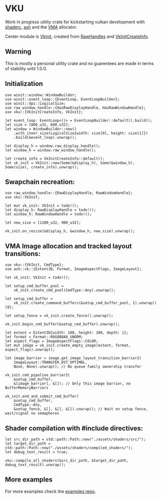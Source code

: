 # VKU
Work in progress utility crate for kickstarting vulkan development with [shaderc](https://docs.rs/shaderc/0.8.0/shaderc/index.html), [ash](https://docs.rs/ash/0.37.1+1.3.235/ash/index.html) and the [VMA](https://docs.rs/vma/0.3.0/vma/) allocator.

Center module is [Vkinit](crate::init::VkInit), created from [RawHandles](https://docs.rs/raw-window-handle/0.5.0/raw_window_handle/index.html) and [VkInitCreateInfo](crate::create_info::VkInitCreateInfo).

## Warning
This is mostly a personal utility crate and no guarentees are made in terms of stability until 1.0.0.

## Initialization
```rust,no_run
use winit::window::WindowBuilder;
use winit::event_loop::{EventLoop, EventLoopBuilder};
use winit::dpi::LogicalSize;
use raw_window_handle::{HasRawDisplayHandle, HasRawWindowHandle};
use vku::{VkInitCreateInfo, VkInit};

let event_loop: EventLoop<()> = EventLoopBuilder::default().build();
let size = [800_u32, 600_u32];
let window = WindowBuilder::new()
    .with_inner_size(LogicalSize{width: size[0], height: size[1]})
    .build(&event_loop).unwrap();

let display_h = window.raw_display_handle();
let window_h = window.raw_window_handle();

let create_info = VkInitCreateInfo::default();
let vk_init = VkInit::new(Some(&display_h), Some(&window_h), Some(size), create_info).unwrap();
```

## Swapchain recreation:
```rust,no_run
use raw_window_handle::{RawDisplayHandle, RawWindowHandle};
use vku::VkInit;

let mut vk_init: VkInit = todo!();
let display_h: RawDisplayHandle = todo!();
let window_h: RawWindowHandle = todo!();

let new_size = [1200_u32, 900_u32];

vk_init.on_resize(&display_h, &window_h, new_size).unwrap();
```

 ## VMA Image allocation and tracked layout transitions:
```rust,no_run
use vku::{VkInit, CmdType};
use ash::vk::{Extent3D, Format, ImageAspectFlags, ImageLayout};

let vk_init: VkInit = todo!();

let setup_cmd_buffer_pool =
    vk_init.create_cmd_pool(CmdType::Any).unwrap();

let setup_cmd_buffer =
    vk_init.create_command_buffers(&setup_cmd_buffer_pool, 1).unwrap()[0];
    
let setup_fence = vk_init.create_fence().unwrap();

vk_init.begin_cmd_buffer(&setup_cmd_buffer).unwrap();

let extent = Extent3D{width: 100, height: 100, depth: 1};
let format = Format::R8G8B8A8_UNORM;
let aspect_flags = ImageAspectFlags::COLOR;
let mut image = vk_init.create_empty_image(extent, format, aspect_flags).unwrap();

let image_barrier = image.get_image_layout_transition_barrier2(
    ImageLayout::TRANSFER_DST_OPTIMAL,
    None, None).unwrap(); // No queue family ownership transfer

vk_init.cmd_pipeline_barrier2(
    &setup_cmd_buffer,
    &[image_barrier], &[]); // Only this image barrier, no BufferMemoryBarriers

vk_init.end_and_submit_cmd_buffer(
    &setup_cmd_buffer,
    CmdType::Any,
    &setup_fence, &[], &[], &[]).unwrap(); // Wait on setup fence, wait/signal no semaphores
```

## Shader compilation with #include directives:
```rust,no_run
let src_dir_path = std::path::Path::new("./assets/shaders/src/");
let target_dir_path = std::path::Path::new("./assets/shaders/compiled_shaders/");
let debug_text_result = true;

vku::compile_all_shaders(&src_dir_path, &target_dir_path, debug_text_result).unwrap();
```

## More examples
For more examples check the [examples repo](https://github.com/ArrowMaxGithub/vku-examples).